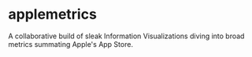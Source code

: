 applemetrics
============

A collaborative build of sleak Information Visualizations diving into broad metrics summating Apple's App Store.
